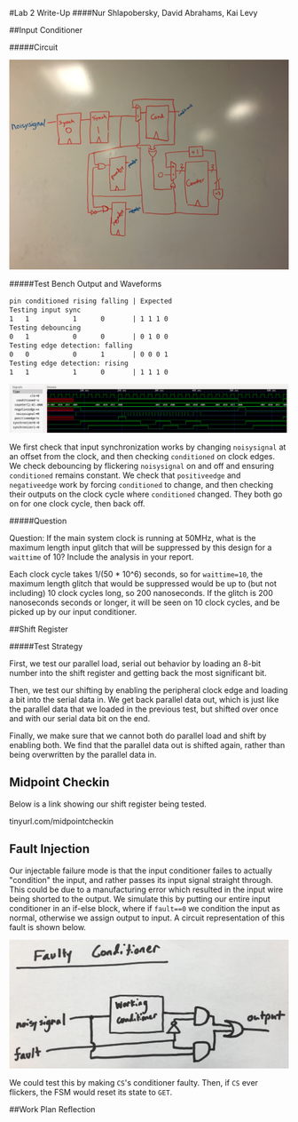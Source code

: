 #Lab 2 Write-Up
####Nur Shlapobersky, David Abrahams, Kai Levy

##Input Conditioner

#####Circuit

![](pics/circuit.jpg)

#####Test Bench Output and Waveforms

```
pin conditioned rising falling | Expected
Testing input sync
1   1           1      0       | 1 1 1 0
Testing debouncing
0   1           0      0       | 0 1 0 0
Testing edge detection: falling
0   0           0      1       | 0 0 0 1
Testing edge detection: rising
1   1           1      0       | 1 1 1 0
```

![](pics/waveform.png)

We first check that input synchronization works by changing `noisysignal` at an offset from the clock, and then checking `conditioned` on clock edges. We check debouncing by flickering `noisysignal` on and off and ensuring `conditioned` remains constant. We check that `positiveedge` and `negativeedge` work by forcing `conditioned` to change, and then checking their outputs on the clock cycle where `conditioned` changed. They both go on for one clock cycle, then back off.

#####Question

Question: If the main system clock is running at 50MHz, what is the maximum length input glitch that will be suppressed by this design for a `waittime` of 10? Include the analysis in your report.

Each clock cycle takes 1/(50 * 10^6) seconds, so for `waittime=10`, the maximum length glitch that would be suppressed would be up to (but not including) 10 clock cycles long, so 200 nanoseconds. If the glitch is 200 nanoseconds seconds or longer, it will be seen on 10 clock cycles, and be picked up by our input conditioner.

##Shift Register

#####Test Strategy

First, we test our parallel load, serial out behavior by loading an 8-bit number into the shift register and getting back the most significant bit.

Then, we test our shifting by enabling the peripheral clock edge and loading a bit into the serial data in. We get back parallel data out, which is just like the parallel data that we loaded in the previous test, but shifted over once and with our serial data bit on the end.

Finally, we make sure that we cannot both do parallel load and shift by enabling both. We find that the parallel data out is shifted again, rather than being overwritten by the parallel data in.

## Midpoint Checkin

Below is a link showing our shift register being tested.

tinyurl.com/midpointcheckin

## Fault Injection

Our injectable failure mode is that the input conditioner failes to actually "condition" the input, and rather passes its input signal straight through. This could be due to a manufacturing error which resulted in the input wire being shorted to the output. We simulate this by putting our entire input conditioner in an if-else block, where if `fault==0` we condition the input as normal, otherwise we assign output to input. A circuit representation of this fault is shown below.

![](pics/faulty_conditioner.jpg)

We could test this by making `CS`'s conditioner faulty. Then, if `CS` ever flickers, the FSM would reset its state to `GET`.


##Work Plan Reflection
